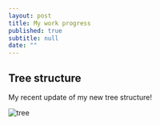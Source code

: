 ```yaml
---
layout: post
title: My work progress
published: true
subtitle: null
date: ""
---
```



## Tree structure

My recent update of my new tree structure!

![tree]({{site.baseurl}}/img/tree.png)

